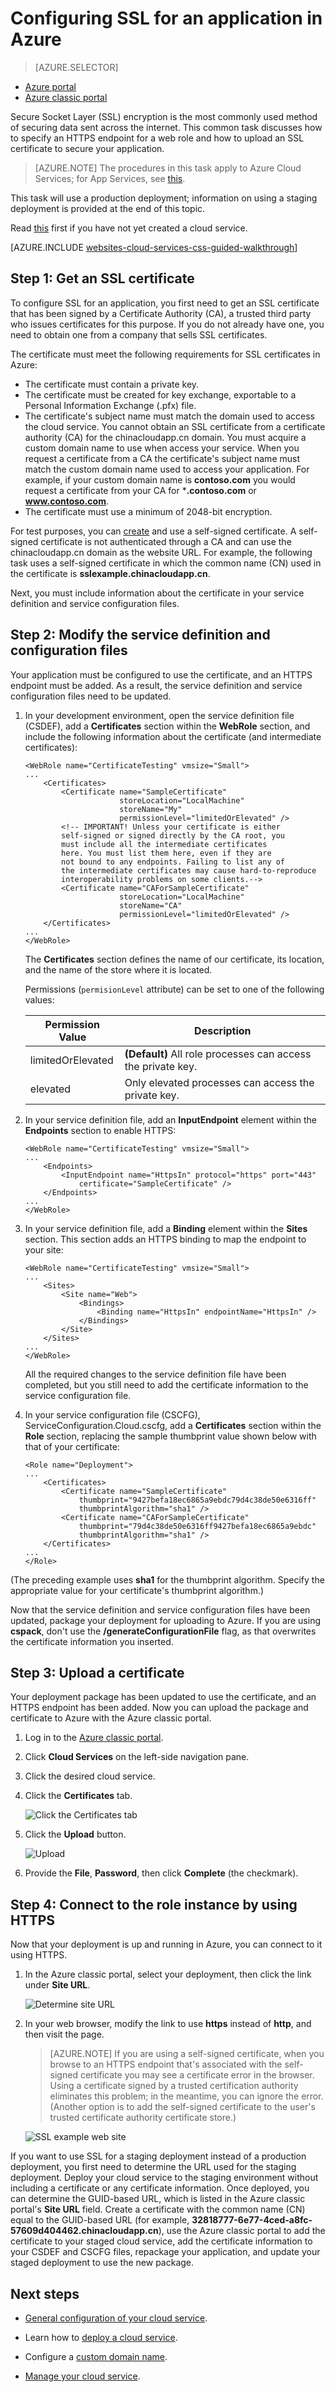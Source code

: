 <properties 
	pageTitle="Configure SSL for a cloud service (classic) | Azure" 
	description="Learn how to specify an HTTPS endpoint for a web role and how to upload an SSL certificate to secure your application." 
	services="cloud-services" 
	documentationCenter=".net" 
	authors="Thraka" 
	manager="timlt" 
	editor=""/>

<tags 
	ms.service="cloud-services" 
	ms.workload="tbd" 
	ms.tgt_pltfrm="na" 
	ms.devlang="na" 
	ms.topic="article" 
	ms.date="10/04/2016"
	ms.author="adegeo"/>




# Configuring SSL for an application in Azure

> [AZURE.SELECTOR]
- [Azure portal](/documentation/articles/cloud-services-configure-ssl-certificate-portal/)
- [Azure classic portal](/documentation/articles/cloud-services-configure-ssl-certificate/)

Secure Socket Layer (SSL) encryption is the most commonly used method of securing data sent across the internet. This common task discusses how to specify an HTTPS endpoint for a web role and how to upload an SSL certificate to secure your application.

> [AZURE.NOTE] The procedures in this task apply to Azure Cloud Services; for App Services, see [this](/documentation/articles/web-sites-configure-ssl-certificate/).

This task will use a production deployment; information on using a staging deployment is provided at the end of this topic.

Read [this](/documentation/articles/cloud-services-how-to-create-deploy/) first if you have not yet created a cloud service.

[AZURE.INCLUDE [websites-cloud-services-css-guided-walkthrough](../../includes/websites-cloud-services-css-guided-walkthrough.md)]


## Step 1: Get an SSL certificate

To configure SSL for an application, you first need to get an SSL certificate that has been signed by a Certificate Authority (CA), a trusted third party who issues certificates for this purpose. If you do not already have one, you need to obtain one from a company that sells SSL certificates.

The certificate must meet the following requirements for SSL certificates in Azure:

-   The certificate must contain a private key.
-   The certificate must be created for key exchange, exportable to a Personal Information Exchange (.pfx) file.
-   The certificate's subject name must match the domain used to access the cloud service. You cannot obtain an SSL certificate from a certificate authority (CA) for the chinacloudapp.cn domain. You must acquire a custom domain name to use when access your service. When you request a certificate from a CA the certificate's subject name must match the custom domain name used to access your application. For example, if your custom domain name is **contoso.com** you would request a certificate from your CA for ***.contoso.com** or **www.contoso.com**.
-   The certificate must use a minimum of 2048-bit encryption.

For test purposes, you can [create](/documentation/articles/cloud-services-certs-create/) and use a self-signed certificate. A self-signed certificate is not authenticated through a CA and can use the chinacloudapp.cn domain as the website URL. For example, the following task uses a self-signed certificate in which  the common name (CN) used in the certificate is **sslexample.chinacloudapp.cn**.

Next, you must include information about the certificate in your service definition and service configuration files.

## Step 2: Modify the service definition and configuration files

Your application must be configured to use the certificate, and an HTTPS endpoint must be added. As a result, the service definition and service configuration files need to be updated.

1.  In your development environment, open the service definition file
    (CSDEF), add a **Certificates** section within the **WebRole**
    section, and include the following information about the
    certificate (and intermediate certificates):

        <WebRole name="CertificateTesting" vmsize="Small">
        ...
            <Certificates>
                <Certificate name="SampleCertificate" 
							 storeLocation="LocalMachine" 
                    		 storeName="My"
                             permissionLevel="limitedOrElevated" />
                <!-- IMPORTANT! Unless your certificate is either
                self-signed or signed directly by the CA root, you
                must include all the intermediate certificates
                here. You must list them here, even if they are
                not bound to any endpoints. Failing to list any of
                the intermediate certificates may cause hard-to-reproduce
                interoperability problems on some clients.-->
                <Certificate name="CAForSampleCertificate"
                             storeLocation="LocalMachine"
                             storeName="CA"
                             permissionLevel="limitedOrElevated" />
            </Certificates>
        ...
        </WebRole>

    The **Certificates** section defines the name of our certificate, its location, and the name of the store where it is located.
    
    Permissions (`permisionLevel` attribute) can be set to one of the following values:

    | Permission Value  | Description |
    | ----------------  | ----------- |
    | limitedOrElevated | **(Default)** All role processes can access the private key. |
    | elevated          | Only elevated processes can access the private key.|

2.  In your service definition file, add an **InputEndpoint** element
    within the **Endpoints** section to enable HTTPS:

        <WebRole name="CertificateTesting" vmsize="Small">
        ...
            <Endpoints>
                <InputEndpoint name="HttpsIn" protocol="https" port="443" 
                    certificate="SampleCertificate" />
            </Endpoints>
        ...
        </WebRole>

3.  In your service definition file, add a **Binding** element within
    the **Sites** section. This section adds an HTTPS binding to map the
    endpoint to your site:

        <WebRole name="CertificateTesting" vmsize="Small">
        ...
            <Sites>
                <Site name="Web">
                    <Bindings>
                        <Binding name="HttpsIn" endpointName="HttpsIn" />
                    </Bindings>
                </Site>
            </Sites>
        ...
        </WebRole>

    All the required changes to the service definition file have been
    completed, but you still need to add the certificate information to
    the service configuration file.

4.  In your service configuration file (CSCFG), ServiceConfiguration.Cloud.cscfg, add a **Certificates**
    section within the **Role** section, replacing the sample thumbprint
    value shown below with that of your certificate:

        <Role name="Deployment">
        ...
            <Certificates>
                <Certificate name="SampleCertificate" 
                    thumbprint="9427befa18ec6865a9ebdc79d4c38de50e6316ff" 
                    thumbprintAlgorithm="sha1" />
                <Certificate name="CAForSampleCertificate"
                    thumbprint="79d4c38de50e6316ff9427befa18ec6865a9ebdc" 
                    thumbprintAlgorithm="sha1" />
            </Certificates>
        ...
        </Role>

(The preceding example uses **sha1** for the thumbprint algorithm. Specify the appropriate value for your certificate's thumbprint algorithm.)

Now that the service definition and service configuration files have
been updated, package your deployment for uploading to Azure. If
you are using **cspack**, don't use the
**/generateConfigurationFile** flag, as that overwrites the
certificate information you inserted.

## Step 3: Upload a certificate

Your deployment package has been updated to use the certificate, and an
HTTPS endpoint has been added. Now you can upload the package and
certificate to Azure with the Azure classic portal.

1. Log in to the [Azure classic portal][]. 
2. Click **Cloud Services** on the left-side navigation pane.
3. Click the desired cloud service.
4. Click the **Certificates** tab.

    ![Click the Certificates tab](./media/cloud-services-configure-ssl-certificate/click-cert.png)

5. Click the **Upload** button.

    ![Upload](./media/cloud-services-configure-ssl-certificate/upload-button.png)
    
6. Provide the **File**, **Password**, then click **Complete** (the checkmark).

## Step 4: Connect to the role instance by using HTTPS

Now that your deployment is up and running in Azure, you can
connect to it using HTTPS.

1.  In the Azure classic portal, select your deployment, then click the link under **Site URL**.

    ![Determine site URL][2]

2.  In your web browser, modify the link to use **https** instead of **http**, and then visit the page.

    >[AZURE.NOTE] If you are using a self-signed certificate, when you
    browse to an HTTPS endpoint that's associated with the self-signed
    certificate you may see a certificate error in the browser. Using a
    certificate signed by a trusted certification authority eliminates this problem; in the meantime, you can ignore the error. (Another option is to add the self-signed certificate to the user's trusted certificate authority certificate store.)

    ![SSL example web site][3]

If you want to use SSL for a staging deployment instead of a production deployment, you first need to determine the URL used for the staging deployment. Deploy your cloud service to the staging environment without including a certificate or any certificate information. Once deployed, you can determine the GUID-based URL, which is listed in the Azure classic portal's **Site URL** field. Create a certificate with the common name (CN) equal to the GUID-based URL (for example, **32818777-6e77-4ced-a8fc-57609d404462.chinacloudapp.cn**), use the Azure classic portal to add the certificate to your staged cloud service, add the certificate information to your CSDEF and CSCFG files, repackage your application, and update your staged deployment to use the new package.

## Next steps

* [General configuration of your cloud service](/documentation/articles/cloud-services-how-to-configure/).
* Learn how to [deploy a cloud service](/documentation/articles/cloud-services-how-to-create-deploy/).
* Configure a [custom domain name](/documentation/articles/cloud-services-custom-domain-name/).
* [Manage your cloud service](/documentation/articles/cloud-services-how-to-manage/).


  [Azure classic portal]: http://manage.windowsazure.cn
  [0]: ./media/cloud-services-configure-ssl-certificate/CreateCloudService.png
  [1]: ./media/cloud-services-configure-ssl-certificate/AddCertificate.png
  [2]: ./media/cloud-services-configure-ssl-certificate/CopyURL.png
  [3]: ./media/cloud-services-configure-ssl-certificate/SSLCloudService.png
  [4]: ./media/cloud-services-configure-ssl-certificate/AddCertificateComplete.png  

